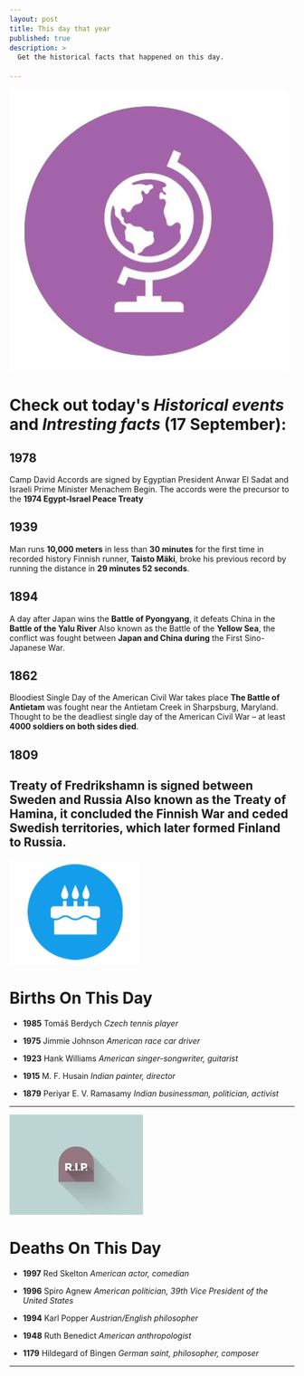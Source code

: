 ```yaml
---
layout: post
title: This day that year
published: true
description: >
  Get the historical facts that happened on this day.

---
```



![Gadget](/assets/img/blog/fact.jpg)

# Check out today's *Historical events* and *Intresting facts* (17 September):

## 1978

   Camp David Accords are signed by Egyptian President Anwar El Sadat and Israeli Prime Minister Menachem Begin. The accords were the precursor to the **1974 Egypt-Israel Peace Treaty**

## 1939
Man runs **10,000 meters** in less than **30 minutes** for the first time in recorded history
Finnish runner, **Taisto Mäki**, broke his previous record by running the distance in **29 minutes 52 seconds**.

## 1894
 A day after Japan wins the **Battle of Pyongyang**, it defeats China in the **Battle of the Yalu River**
Also known as the Battle of the **Yellow Sea**, the conflict was fought between **Japan and China during** the First Sino-Japanese War.

## 1862
Bloodiest Single Day of the American Civil War takes place
**The Battle of Antietam** was fought near the Antietam Creek in Sharpsburg, Maryland. Thought to be the deadliest single day of the American Civil War – at least **4000 soldiers on both sides died**.

## 1809
**Treaty of Fredrikshamn** is signed between **Sweden and Russia**
Also known as the **Treaty of Hamina**, it concluded the Finnish War and ceded Swedish territories, which later formed **Finland to Russia**.
---
![Gadget](/assets/img/blog/bday.jpg)

# Births On This Day

* **1985** Tomáš Berdych
*Czech tennis player*

* **1975** Jimmie Johnson
*American race car driver*

* **1923** Hank Williams
*American singer-songwriter, guitarist*

* **1915** M. F. Husain
*Indian painter, director*

* **1879** Periyar E. V. Ramasamy
*Indian businessman, politician, activist*
---
![Gadget](/assets/img/blog/rip.jpg)

# Deaths On This Day

* **1997** Red Skelton
*American actor, comedian*

* **1996** Spiro Agnew
*American politician, 39th Vice President of the United States*

* **1994** Karl Popper
*Austrian/English philosopher*

* **1948** Ruth Benedict
*American anthropologist*

* **1179** Hildegard of Bingen
*German saint, philosopher, composer*
---
                      
